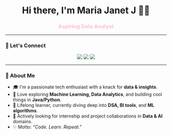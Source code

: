<h1 align="center">Hi there, I'm Maria Janet J 👩‍💻</h1>
<h3 align="center" style="color:pink;">Aspiring Data Analyst</h3>

---

### 🔗 Let's Connect
<p align="center">
  <a href="mailto:jmariajanet16@gmail.com"><img src="https://img.shields.io/badge/Gmail-D14836?style=for-the-badge&logo=gmail&logoColor=white"/></a>
  <a href="https://linkedin.com/in/maria-janet-j"><img src="https://img.shields.io/badge/LinkedIn-0077B5?style=for-the-badge&logo=linkedin&logoColor=white"/></a>
  <a href="https://leetcode.com/u/MariaJanet_J/"><img src="https://img.shields.io/badge/LeetCode-FFA116?style=for-the-badge&logo=leetcode&logoColor=white"/></a>
</p>

---

### 🌟 About Me
- 🎓 I'm a passionate tech enthusiast with a knack for **data & insights**.
- 💬 Love exploring **Machine Learning, Data Analytics**, and building cool things in **Java/Python**.
- 🧠 Lifelong learner, currently diving deep into **DSA, BI tools**, and **ML algorithms**.
- 💼 Actively looking for internship and project collaborations in **Data & AI** domains.
- ✨ Motto: *"Code. Learn. Repeat."*
